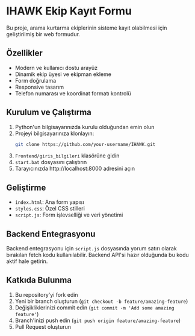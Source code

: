 # IHAWK Ekip Kayıt Formu

Bu proje, arama kurtarma ekiplerinin sisteme kayıt olabilmesi için geliştirilmiş bir web formudur.

## Özellikler

- Modern ve kullanıcı dostu arayüz
- Dinamik ekip üyesi ve ekipman ekleme
- Form doğrulama
- Responsive tasarım
- Telefon numarası ve koordinat formatı kontrolü

## Kurulum ve Çalıştırma

1. Python'un bilgisayarınızda kurulu olduğundan emin olun
2. Projeyi bilgisayarınıza klonlayın:
   ```bash
   git clone https://github.com/your-username/IHAWK.git
   ```
3. `Frontend/giris_bilgileri` klasörüne gidin
4. `start.bat` dosyasını çalıştırın
5. Tarayıcınızda http://localhost:8000 adresini açın

## Geliştirme

- `index.html`: Ana form yapısı
- `styles.css`: Özel CSS stilleri
- `script.js`: Form işlevselliği ve veri yönetimi

## Backend Entegrasyonu

Backend entegrasyonu için `script.js` dosyasında yorum satırı olarak bırakılan fetch kodu kullanılabilir. Backend API'si hazır olduğunda bu kodu aktif hale getirin.

## Katkıda Bulunma

1. Bu repository'yi fork edin
2. Yeni bir branch oluşturun (`git checkout -b feature/amazing-feature`)
3. Değişikliklerinizi commit edin (`git commit -m 'Add some amazing feature'`)
4. Branch'inizi push edin (`git push origin feature/amazing-feature`)
5. Pull Request oluşturun 